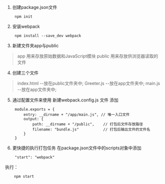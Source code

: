 1. 创建package.json文件

        npm init

2. 安装webpack

        npm install --save_dev webpack

3. 新建文件夹app与public
> app 用来存放原始数据和JavaScript模块
> public 用来存放供浏览器读取的文件

4. 创建三个文件
> index.html --放在public文件夹中;
> Greeter.js --放在app文件夹中;
> main.js --放在app文件夹中;

5. 通过配置文件来使用
新建webpack.config.js 文件
添加

        module.exports = {
            entry: __dirname + "/app/main.js", // 唯一入口文件
            output: {
                path: __dirname + "/public",    // 打包后文件存放路径
                filename: "bundle.js"           // 打包后输出文件的文件名
            }
        }

6. 更快捷的执行打包任务
在package.json文件中的scripts对象中添加

        "start": "webpack"

执行：

        npm start
